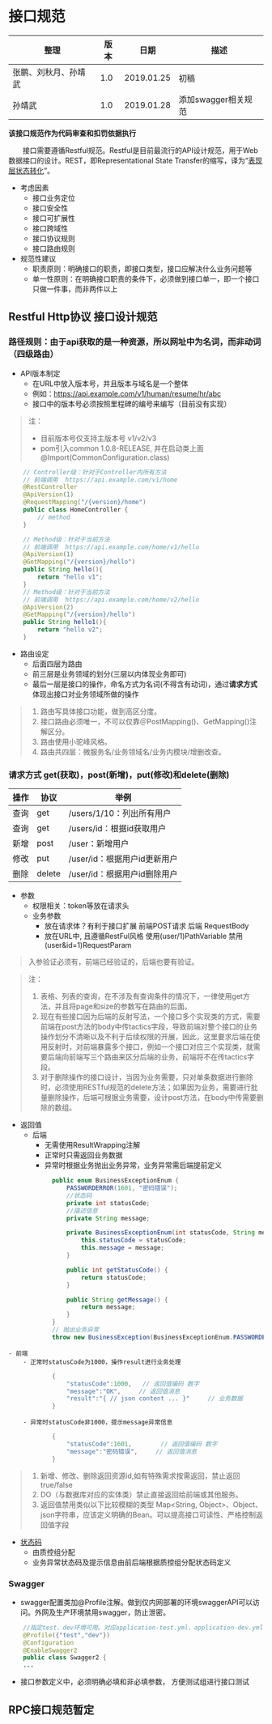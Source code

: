 # 接口规范
| 整理 | 版本 | 日期 | 描述
| - | - | - | - |
| 张鹏、刘秋月、孙靖武 | 1.0 | 2019.01.25 | 初稿 
| 孙靖武 | 1.0 | 2019.01.28 | 添加swagger相关规范 

**该接口规范作为代码审查和扣罚依据执行**

&emsp;&emsp;接口需要遵循Restful规范。Restful是目前最流行的API设计规范，用于Web数据接口的设计。REST，即Representational State Transfer的缩写，译为“[表现层状态转化](https://zh.wikipedia.org/zh-hans/%E8%A1%A8%E7%8E%B0%E5%B1%82%E7%8A%B6%E6%80%81%E8%BD%AC%E6%8D%A2)”。  

- 考虑因素
    - 接口业务定位
    - 接口安全性
    - 接口可扩展性
    - 接口跨域性
    - 接口协议规则
    - 接口路由规则
- 规范性建议
    - 职责原则：明确接口的职责，即接口类型，接口应解决什么业务问题等
    - 单一性原则：在明确接口职责的条件下，必须做到接口单一，即一个接口只做一件事，而非两件以上

## Restful Http协议 接口设计规范
### 路径规则：由于api获取的是一种资源，所以网址中为名词，而非动词（四级路由）
- API版本制定
    - 在URL中放入版本号，并且版本与域名是一个整体
    - 例如：https://api.example.com/v1/human/resume/hr/abc
    - 接口中的版本号必须按照里程碑的编号来编写（目前没有实现）

> 注：
> - 目前版本号仅支持主版本号 v1/v2/v3
> - pom引入common 1.0.8-RELEASE, 并在启动类上面@Import(CommonConfiguration.class)

```java
    // Controller级：针对于Controller内所有方法
    // 前端调用  https://api.example.com/v1/home
    @RestController
    @ApiVersion(1)
    @RequestMapping("/{version}/home")
    public class HomeController { 
        // method
    }

    // Method级：针对于当前方法
    // 前端调用  https://api.example.com/home/v1/hello
    @ApiVersion(1)
    @GetMapping("/{version}/hello")
    public String hello(){
        return "hello v1";
    }
    // Method级：针对于当前方法
    // 前端调用  https://api.example.com/home/v2/hello
    @ApiVersion(2)
    @GetMapping("/{version}/hello")
    public String hello1(){
        return "hello v2";
    }
```
- 路由设定
    - 后面四层为路由
    - 前三层是业务领域的划分(三层以内体现业务即可)
    - 最后一层是接口的操作，命名方式为名词(不得含有动词)，通过**请求方式**体现出接口对业务领域所做的操作

> 1. 路由写具体接口功能，做到高区分度。 
> 2. 接口路由必须唯一，不可以仅靠＠PostMapping()、GetMapping()注解区分。
> 3. 路由使用小驼峰风格。
> 4. 路由共四层：微服务名/业务领域名/业务内模块/增删改查。

### 请求方式 get(获取)，post(新增)，put(修改)和delete(删除)
| 操作 | 协议 | 举例 |
| - | - | - |
| 查询 | get | /users/1/10：列出所有用户 |
| 查询 | get | /users/id：根据id获取用户 |
| 新增 | post | /user：新增用户 |
| 修改 | put | /user/id：根据用户id更新用户 |
| 删除 | delete | /user/id：根据用户id删除用户 |
- 参数
    - 权限相关：token等放在请求头
    - 业务参数
        - 放在请求体？有利于接口扩展 前端POST请求 后端 RequestBody
        - 放在URL中, 且遵循RestFul风格 使用(user/1)PathVariable 禁用(user&id=1)RequestParam 

> 入参验证必须有，前端已经验证的，后端也要有验证。

> 注： 
> 1. 表格、列表的查询，在不涉及有查询条件的情况下，一律使用get方法，并且将page和size的参数写在路由的后面。  
> 2. 现在有些接口因为后端的反射写法，一个接口多个实现类的方式，需要前端在post方法的body中传tactics字段，导致前端对整个接口的业务操作划分不清晰以及不利于后续权限的开展，因此，这里要求后端在使用反射时，对前端暴露多个接口，例如一个接口对应三个实现类，就需要后端向前端写三个路由来区分后端的业务，前端将不在传tactics字段。  
> 3. 对于删除操作的接口设计，当因为业务需要，只对单条数据进行删除时，必须使用RESTful规范的delete方法；如果因为业务，需要进行批量删除操作，后端可根据业务需要，设计post方法，在body中传需要删除的数组。

- 返回值
    - 后端
        - 无需使用ResultWrapping注解
        - 正常时只需返回业务数据
        - 异常时根据业务抛出业务异常，业务异常需后端提前定义
        
```java
            public enum BusinessExceptionEnum {
                PASSWORDERROR(1601, "密码错误");
                //状态码
                private int statusCode;
                //描述信息
                private String message;

                private BusinessExceptionEnum(int statusCode, String message) {
                    this.statusCode = statusCode;
                    this.message = message;
                }

                public int getStatusCode() {
                    return statusCode;
                }

                public String getMessage() {
                    return message;
                }
            }
            // 抛出业务异常
            throw new BusinessException(BusinessExceptionEnum.PASSWORDERROR.getStatusCode(), BusinessExceptionEnum.PASSWORDERROR.getMessage());
```
            
    - 前端
        - 正常时statusCode为1000，操作result进行业务处理
        
```java
            {
                "statusCode":1000,   // 返回值编码 数字
                "message":"OK",     // 返回值消息
                "result":"{ // json content ... }"     // 业务数据
            }
```
            
        - 异常时statusCode非1000，提示message异常信息
        
``` java
            {
                "statusCode":1601,        // 返回值编码 数字
                "message":"密码错误",     // 返回值消息
            }
```
            
> 1. 新增、修改、删除返回资源id,如有特殊需求按需返回，禁止返回true/false
> 2. DO（与数据库对应的实体类）禁止直接返回给前端或其他服务。
> 3. 返回值禁用类似以下比较模糊的类型 Map<String, Object>、Object、json字符串，应该定义明确的Bean。可以提高接口可读性、严格控制返回值字段

- [状态码](https://git.allhome.com.cn/management/issues/blob/master/exe/2019-01/%E6%96%B0%E7%8A%B6%E6%80%81%E7%A0%81.md)
    - 由质控组分配 
    - 业务异常状态码及提示信息由前后端根据质控组分配状态码定义
    
### Swagger 
- swagger配置类加@Profile注解。做到仅内网部署的环境swaggerAPI可以访问。外网及生产环境禁用swagger，防止泄密。

```java
    //指定test、dev环境可用。对应application-test.yml、application-dev.yml
    @Profile({"test","dev"})
    @Configuration
    @EnableSwagger2
    public class Swagger2 {
    ...
```
- 接口参数定义中，必须明确必填和非必填参数， 方便测试组进行接口测试

## RPC接口规范暂定

